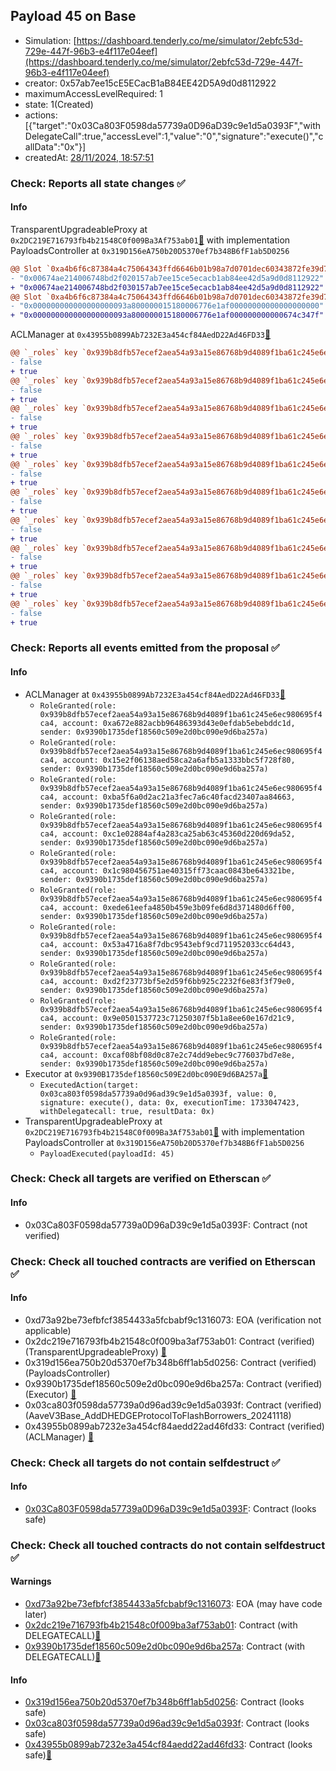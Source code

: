 ## Payload 45 on Base

- Simulation: [https://dashboard.tenderly.co/me/simulator/2ebfc53d-729e-447f-96b3-e4f117e04eef](https://dashboard.tenderly.co/me/simulator/2ebfc53d-729e-447f-96b3-e4f117e04eef)
- creator: 0x57ab7ee15cE5ECacB1aB84EE42D5A9d0d8112922
- maximumAccessLevelRequired: 1
- state: 1(Created)
- actions: [{"target":"0x03Ca803F0598da57739a0D96aD39c9e1d5a0393F","withDelegateCall":true,"accessLevel":1,"value":"0","signature":"execute()","callData":"0x"}]
- createdAt: [28/11/2024, 18:57:51](https://basescan.org/tx/0xefbc49108ba23b3d1658c9217dda3820f1e936700344bbf403e1324c31290826)

### Check: Reports all state changes :white_check_mark:

#### Info


TransparentUpgradeableProxy at `0x2DC219E716793fb4b21548C0f009Ba3Af753ab01`[:ghost:](https://github.com/bgd-labs/aave-address-book "GovernanceV3Base.PAYLOADS_CONTROLLER") with implementation PayloadsController at `0x319D156eA750b20D5370ef7b348B6fF1ab5D0256`
```diff
@@ Slot `0xa4b6f6c87384a4c75064343ffd6646b01b98a7d0701dec60343872fe39d78894` @@
- "0x00674ae214006748bd2f020157ab7ee15ce5ecacb1ab84ee42d5a9d0d8112922"
+ "0x00674ae214006748bd2f030157ab7ee15ce5ecacb1ab84ee42d5a9d0d8112922"
@@ Slot `0xa4b6f6c87384a4c75064343ffd6646b01b98a7d0701dec60343872fe39d78895` @@
- "0x000000000000000000093a800000015180006776e1af00000000000000000000"
+ "0x000000000000000000093a800000015180006776e1af000000000000674c347f"
```

ACLManager at `0x43955b0899Ab7232E3a454cf84AedD22Ad46FD33`[:ghost:](https://github.com/bgd-labs/aave-address-book "AaveV3Base.ACL_MANAGER")
```diff
@@ `_roles` key `0x939b8dfb57ecef2aea54a93a15e86768b9d4089f1ba61c245e6ec980695f4ca4.members.0x15e2f06138aed58ca2a6afb5a1333bbc5f728f80` @@
- false
+ true
@@ `_roles` key `0x939b8dfb57ecef2aea54a93a15e86768b9d4089f1ba61c245e6ec980695f4ca4.members.0x1c980456751ae40315ff73caac0843be643321be` @@
- false
+ true
@@ `_roles` key `0x939b8dfb57ecef2aea54a93a15e86768b9d4089f1ba61c245e6ec980695f4ca4.members.0x53a4716a8f7dbc9543ebf9cd711952033cc64d43` @@
- false
+ true
@@ `_roles` key `0x939b8dfb57ecef2aea54a93a15e86768b9d4089f1ba61c245e6ec980695f4ca4.members.0x9e0501537723c71250307f5b1a8ee60e167d21c9` @@
- false
+ true
@@ `_roles` key `0x939b8dfb57ecef2aea54a93a15e86768b9d4089f1ba61c245e6ec980695f4ca4.members.0xa672e882acbb96486393d43e0efdab5ebebddc1d` @@
- false
+ true
@@ `_roles` key `0x939b8dfb57ecef2aea54a93a15e86768b9d4089f1ba61c245e6ec980695f4ca4.members.0xba5f6a0d2ac21a3fec7a6c40facd23407aa84663` @@
- false
+ true
@@ `_roles` key `0x939b8dfb57ecef2aea54a93a15e86768b9d4089f1ba61c245e6ec980695f4ca4.members.0xc1e02884af4a283ca25ab63c45360d220d69da52` @@
- false
+ true
@@ `_roles` key `0x939b8dfb57ecef2aea54a93a15e86768b9d4089f1ba61c245e6ec980695f4ca4.members.0xcaf08bf08d0c87e2c74dd9ebec9c776037bd7e8e` @@
- false
+ true
@@ `_roles` key `0x939b8dfb57ecef2aea54a93a15e86768b9d4089f1ba61c245e6ec980695f4ca4.members.0xd2f23773bf5e2d59f6bb925c2232f6e83f3f79e0` @@
- false
+ true
@@ `_roles` key `0x939b8dfb57ecef2aea54a93a15e86768b9d4089f1ba61c245e6ec980695f4ca4.members.0xede61eefa4850b459e3b09fe6d8d371480d6ff00` @@
- false
+ true
```


### Check: Reports all events emitted from the proposal :white_check_mark:

#### Info

- ACLManager at `0x43955b0899Ab7232E3a454cf84AedD22Ad46FD33`[:ghost:](https://github.com/bgd-labs/aave-address-book "AaveV3Base.ACL_MANAGER")
  - `RoleGranted(role: 0x939b8dfb57ecef2aea54a93a15e86768b9d4089f1ba61c245e6ec980695f4ca4, account: 0xa672e882acbb96486393d43e0efdab5ebebddc1d, sender: 0x9390b1735def18560c509e2d0bc090e9d6ba257a)`
  - `RoleGranted(role: 0x939b8dfb57ecef2aea54a93a15e86768b9d4089f1ba61c245e6ec980695f4ca4, account: 0x15e2f06138aed58ca2a6afb5a1333bbc5f728f80, sender: 0x9390b1735def18560c509e2d0bc090e9d6ba257a)`
  - `RoleGranted(role: 0x939b8dfb57ecef2aea54a93a15e86768b9d4089f1ba61c245e6ec980695f4ca4, account: 0xba5f6a0d2ac21a3fec7a6c40facd23407aa84663, sender: 0x9390b1735def18560c509e2d0bc090e9d6ba257a)`
  - `RoleGranted(role: 0x939b8dfb57ecef2aea54a93a15e86768b9d4089f1ba61c245e6ec980695f4ca4, account: 0xc1e02884af4a283ca25ab63c45360d220d69da52, sender: 0x9390b1735def18560c509e2d0bc090e9d6ba257a)`
  - `RoleGranted(role: 0x939b8dfb57ecef2aea54a93a15e86768b9d4089f1ba61c245e6ec980695f4ca4, account: 0x1c980456751ae40315ff73caac0843be643321be, sender: 0x9390b1735def18560c509e2d0bc090e9d6ba257a)`
  - `RoleGranted(role: 0x939b8dfb57ecef2aea54a93a15e86768b9d4089f1ba61c245e6ec980695f4ca4, account: 0xede61eefa4850b459e3b09fe6d8d371480d6ff00, sender: 0x9390b1735def18560c509e2d0bc090e9d6ba257a)`
  - `RoleGranted(role: 0x939b8dfb57ecef2aea54a93a15e86768b9d4089f1ba61c245e6ec980695f4ca4, account: 0x53a4716a8f7dbc9543ebf9cd711952033cc64d43, sender: 0x9390b1735def18560c509e2d0bc090e9d6ba257a)`
  - `RoleGranted(role: 0x939b8dfb57ecef2aea54a93a15e86768b9d4089f1ba61c245e6ec980695f4ca4, account: 0xd2f23773bf5e2d59f6bb925c2232f6e83f3f79e0, sender: 0x9390b1735def18560c509e2d0bc090e9d6ba257a)`
  - `RoleGranted(role: 0x939b8dfb57ecef2aea54a93a15e86768b9d4089f1ba61c245e6ec980695f4ca4, account: 0x9e0501537723c71250307f5b1a8ee60e167d21c9, sender: 0x9390b1735def18560c509e2d0bc090e9d6ba257a)`
  - `RoleGranted(role: 0x939b8dfb57ecef2aea54a93a15e86768b9d4089f1ba61c245e6ec980695f4ca4, account: 0xcaf08bf08d0c87e2c74dd9ebec9c776037bd7e8e, sender: 0x9390b1735def18560c509e2d0bc090e9d6ba257a)`
- Executor at `0x9390B1735def18560c509E2d0bc090E9d6BA257a`[:ghost:](https://github.com/bgd-labs/aave-address-book "AaveV3Base.ACL_ADMIN, GovernanceV3Base.EXECUTOR_LVL_1")
  - `ExecutedAction(target: 0x03ca803f0598da57739a0d96ad39c9e1d5a0393f, value: 0, signature: execute(), data: 0x, executionTime: 1733047423, withDelegatecall: true, resultData: 0x)`
- TransparentUpgradeableProxy at `0x2DC219E716793fb4b21548C0f009Ba3Af753ab01`[:ghost:](https://github.com/bgd-labs/aave-address-book "GovernanceV3Base.PAYLOADS_CONTROLLER") with implementation PayloadsController at `0x319D156eA750b20D5370ef7b348B6fF1ab5D0256`
  - `PayloadExecuted(payloadId: 45)`

### Check: Check all targets are verified on Etherscan :white_check_mark:

#### Info

- 0x03Ca803F0598da57739a0D96aD39c9e1d5a0393F: Contract (not verified) 

### Check: Check all touched contracts are verified on Etherscan :white_check_mark:

#### Info

- 0xd73a92be73efbfcf3854433a5fcbabf9c1316073: EOA (verification not applicable)
- 0x2dc219e716793fb4b21548c0f009ba3af753ab01: Contract (verified) (TransparentUpgradeableProxy) [:ghost:](https://github.com/bgd-labs/aave-address-book "GovernanceV3Base.PAYLOADS_CONTROLLER")
- 0x319d156ea750b20d5370ef7b348b6ff1ab5d0256: Contract (verified) (PayloadsController) 
- 0x9390b1735def18560c509e2d0bc090e9d6ba257a: Contract (verified) (Executor) [:ghost:](https://github.com/bgd-labs/aave-address-book "AaveV3Base.ACL_ADMIN, GovernanceV3Base.EXECUTOR_LVL_1")
- 0x03ca803f0598da57739a0d96ad39c9e1d5a0393f: Contract (verified) (AaveV3Base_AddDHEDGEProtocolToFlashBorrowers_20241118) 
- 0x43955b0899ab7232e3a454cf84aedd22ad46fd33: Contract (verified) (ACLManager) [:ghost:](https://github.com/bgd-labs/aave-address-book "AaveV3Base.ACL_MANAGER")

### Check: Check all targets do not contain selfdestruct :white_check_mark:

#### Info

- [0x03Ca803F0598da57739a0D96aD39c9e1d5a0393F](https://basescan.org/address/0x03Ca803F0598da57739a0D96aD39c9e1d5a0393F): Contract (looks safe)

### Check: Check all touched contracts do not contain selfdestruct :white_check_mark:

#### Warnings

- [0xd73a92be73efbfcf3854433a5fcbabf9c1316073](https://basescan.org/address/0xd73a92be73efbfcf3854433a5fcbabf9c1316073): EOA (may have code later)
- [0x2dc219e716793fb4b21548c0f009ba3af753ab01](https://basescan.org/address/0x2dc219e716793fb4b21548c0f009ba3af753ab01): Contract (with DELEGATECALL)[:ghost:](https://github.com/bgd-labs/aave-address-book "GovernanceV3Base.PAYLOADS_CONTROLLER")
- [0x9390b1735def18560c509e2d0bc090e9d6ba257a](https://basescan.org/address/0x9390b1735def18560c509e2d0bc090e9d6ba257a): Contract (with DELEGATECALL)[:ghost:](https://github.com/bgd-labs/aave-address-book "AaveV3Base.ACL_ADMIN, GovernanceV3Base.EXECUTOR_LVL_1")

#### Info

- [0x319d156ea750b20d5370ef7b348b6ff1ab5d0256](https://basescan.org/address/0x319d156ea750b20d5370ef7b348b6ff1ab5d0256): Contract (looks safe)
- [0x03ca803f0598da57739a0d96ad39c9e1d5a0393f](https://basescan.org/address/0x03ca803f0598da57739a0d96ad39c9e1d5a0393f): Contract (looks safe)
- [0x43955b0899ab7232e3a454cf84aedd22ad46fd33](https://basescan.org/address/0x43955b0899ab7232e3a454cf84aedd22ad46fd33): Contract (looks safe)[:ghost:](https://github.com/bgd-labs/aave-address-book "AaveV3Base.ACL_MANAGER")

